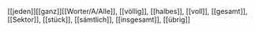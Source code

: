 [[jeden]][[ganz]][[Worter/A/Alle]], [[völlig]], [[halbes]], [[voll]], [[gesamt]], [[Sektor]], [[stück]], [[sämtlich]], [[insgesamt]], [[übrig]]